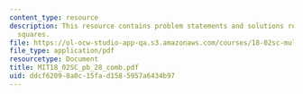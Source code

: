```yaml
---
content_type: resource
description: This resource contains problem statements and solutions related to least
  squares.
file: https://ol-ocw-studio-app-qa.s3.amazonaws.com/courses/18-02sc-multivariable-calculus-fall-2010/ddcf62098a0c15fad1585957a6434b97_MIT18_02SC_pb_28_comb.pdf
file_type: application/pdf
resourcetype: Document
title: MIT18_02SC_pb_28_comb.pdf
uid: ddcf6209-8a0c-15fa-d158-5957a6434b97
---
```

